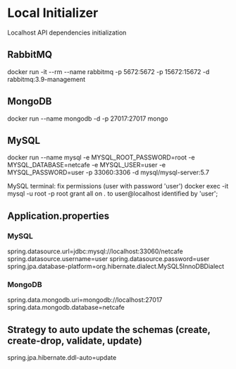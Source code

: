 # Local Initializer

Localhost API dependencies initialization

## RabbitMQ
docker run -it --rm --name rabbitmq -p 5672:5672 -p 15672:15672 -d rabbitmq:3.9-management

## MongoDB
docker run --name mongodb -d -p 27017:27017 mongo

## MySQL
docker run --name mysql -e MYSQL_ROOT_PASSWORD=root -e MYSQL_DATABASE=netcafe -e MYSQL_USER=user -e MYSQL_PASSWORD=user -p 33060:3306 -d mysql/mysql-server:5.7

MySQL terminal: fix permissions (user with password 'user')
docker exec -it mysql -u root -p
root
grant all on *.* to user@localhost identified by 'user';

## Application.properties

### MySQL

spring.datasource.url=jdbc:mysql://localhost:33060/netcafe
spring.datasource.username=user
spring.datasource.password=user
spring.jpa.database-platform=org.hibernate.dialect.MySQL5InnoDBDialect

### MongoDB

spring.data.mongodb.uri=mongodb://localhost:27017
spring.data.mongodb.database=netcafe

## Strategy to auto update the schemas (create, create-drop, validate, update)

spring.jpa.hibernate.ddl-auto=update
